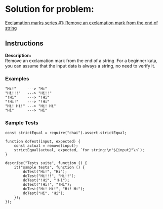 # Solution for problem:

[Exclamation marks series #1: Remove an exclamation mark from the end of string](https://www.codewars.com/kata/57fae964d80daa229d000126)

## Instructions

**Description:**  
Remove an exclamation mark from the end of a string. For a beginner kata, you can assume that the input data is always a string, no need to verify it.

### Examples

```plaintext
"Hi!"     ---> "Hi"
"Hi!!!"   ---> "Hi!!"
"!Hi"     ---> "!Hi"
"!Hi!"    ---> "!Hi"
"Hi! Hi!" ---> "Hi! Hi"
"Hi"      ---> "Hi"
```

### Sample Tests

```plaintext
const strictEqual = require("chai").assert.strictEqual;

function doTest(input, expected) {
	const actual = remove(input);
	strictEqual(actual, expected, `for string:\n"${input}"\n`);
}

describe("Tests suite", function () {
	it("sample tests", function () {
		doTest("Hi!", "Hi");
		doTest("Hi!!!", "Hi!!");
		doTest("!Hi", "!Hi");
		doTest("!Hi!", "!Hi");
		doTest("Hi! Hi!", "Hi! Hi");
		doTest("Hi", "Hi");
	});
});
```
